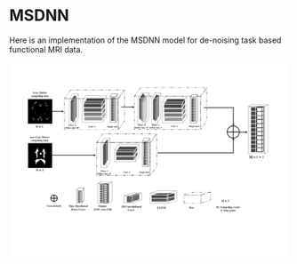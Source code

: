 # MSDNN

Here is an implementation of the MSDNN model for de-noising task based functional MRI data.



![MSDNN flow chart](https://github.com/SinaGhaffarzadeh/Functional-MRI-denoising-using-data-driven-multi-step-deep-neural-network/blob/master/Images/MSDNN.jpg?raw=true)
